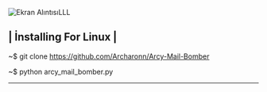
![Ekran AlıntısıLLL](https://github.com/Archaronn/Arcy-Mail-Bomber/assets/131458350/b576f419-0c62-47ea-b805-cf7b0c45349d)

| İnstalling For Linux |
-------------------------------------------------------------

~$ git clone https://github.com/Archaronn/Arcy-Mail-Bomber

~$ python arcy_mail_bomber.py

-------------------------------------------------------------
